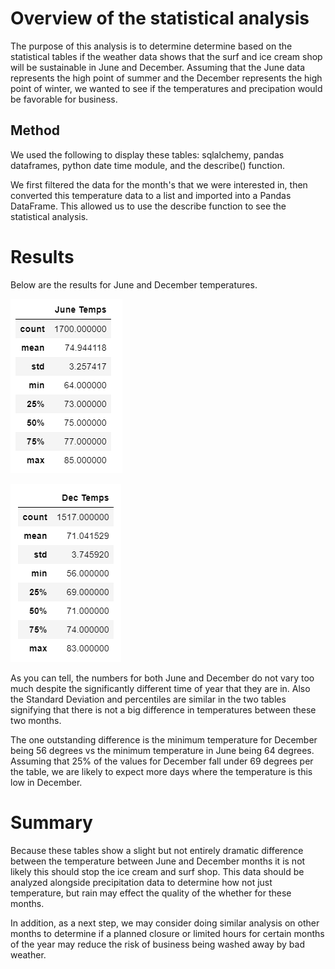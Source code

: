 # Overview of the statistical analysis

The purpose of this analysis is to determine determine based on the statistical tables if the weather data shows that the surf and ice cream shop will be sustainable in June and December. Assuming that the June data represents the high point of summer and the December represents the high point of winter, we wanted to see if the temperatures and precipation would be favorable for business. 

## Method

We used the following to display these tables: sqlalchemy, pandas dataframes, python date time module, and the describe() function. 

We first filtered the data for the month's that we were interested in, then converted this temperature data to a list and imported into a Pandas DataFrame. This allowed us to use the describe function to see the statistical analysis. 

# Results

Below are the results for June and December temperatures. 

![June_Temps](/June_Temps.PNG)



![December_Temps](/December_Temps.PNG)


As you can tell, the numbers for both June and December do not vary too much despite the significantly different time of year that they are in. Also the Standard Deviation and percentiles are similar in the two tables signifying that there is not a big difference in temperatures between these two months. 

The one outstanding difference is the minimum temperature for December being 56 degrees vs the minimum temperature in June being 64 degrees. Assuming that 25% of the values for December fall under 69 degrees per the table, we are likely to expect more days where the temperature is this low in December. 

# Summary
Because these tables show a slight but not entirely dramatic difference between the temperature between June and December months it is not likely this should stop the ice cream and surf shop. This data should be analyzed alongside precipitation data to determine how not just temperature, but rain may effect the quality of the whether for these months. 

In addition, as a next step, we may consider doing similar analysis on other months to determine if a planned closure or limited hours for certain months of the year may reduce the risk of business being washed away by bad weather. 
